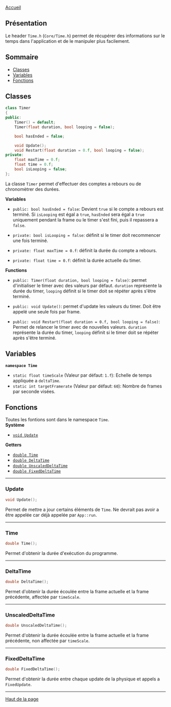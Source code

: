 [Accueil](Home)  

## Présentation

Le header `Time.h` (`Core/Time.h`) permet de récupérer des informations sur le temps dans l'application et de le manipuler plus facilement.  

## Sommaire

- [Classes](#classes-1)  
- [Variables](#variables-1)  
- [Fonctions](#fonctions-1)  

## <h2 id="Classes">Classes</h2>
```c++
class Timer
{
public:
	Timer() = default;
	Timer(float duration, bool looping = false);

	bool hasEnded = false;

	void Update();
	void Restart(float duration = 0.f, bool looping = false);
private:
	float maxTime = 0.f;
	float time = 0.f;
	bool isLooping = false;
};
```
La classe `Timer` permet d'effectuer des comptes a rebours ou de chronomètrer des durées.  

**Variables**  
- `public: bool hasEnded = false`: Devient `true` si le compte a rebours est terminé. Si `isLooping` est égal a `true`, `hasEnded` sera égal a `true` uniquement pendant la frame ou le timer s'est fini, puis il repassera a `false`.  

- `private: bool isLooping = false`: définit si le timer doit recommencer une fois terminé.  

- `private: float maxTime = 0.f`: définit la durée du compte a rebours.  

- `private: float time = 0.f`: définit la durée actuelle du timer.  

**Functions**  
- `public: Timer(float duration, bool looping = false)`: permet d'initialiser le timer avec des valeurs par défaut. `duration` représente la durée du timer, `looping` définit si le timer doit se répéter après s'être terminé.  

- `public: void Update()`: permet d'update les valeurs du timer. Doit être appelé une seule fois par frame.  

- `public: void Restart(float duration = 0.f, bool looping = false)`: Permet de relancer le timer avec de nouvelles valeurs. `duration` représente la durée du timer, `looping` définit si le timer doit se répéter après s'être terminé.  

## <h2 id="Variables">Variables</h2>
**`namespace Time`**  
- `static float timeScale` (Valeur par défaut: `1.f`): Echelle de temps appliquée a `deltaTime`.  
- `static int targetFramerate` (Valeur par défaut: `60`): Nombre de frames par seconde visées.  

## <h2 id="Fonctions">Fonctions</h2>
Toutes les fontions sont dans le namespace `Time`.  
**Système**  
- [`void Update`](#update-1)  

**Getters**  
- [`double Time`](#time-1)  
- [`double DeltaTime`](#deltatime-1)  
- [`double UnscaledDeltaTime`](#unscaleddeltatime-1)  
- [`double FixedDeltaTime`](#fixeddeltatime-1)  

---

### <h3 id="Update">Update</h3>
```c++ 
void Update();
```  
Permet de mettre a jour certains éléments de `Time`. Ne devrait pas avoir a être appelée car déjà appelée par `App::run`.  

---

### <h3 id="Time">Time</h3>
```c++ 
double Time();
```  
Permet d'obtenir la durée d'exécution du programme.  

---

### <h3 id="DeltaTime">DeltaTime</h3>
```c++
double DeltaTime();
```
Permet d'obtenir la durée écoulée entre la frame actuelle et la frame précédente, affectée par `timeScale`.  

---

### <h3 id="UnscaledDeltaTime">UnscaledDeltaTime</h3>
```c++
double UnscaledDeltaTime();
```
Permet d'obtenir la durée écoulée entre la frame actuelle et la frame précédente, non affectée par `timeScale`.  

---

### <h3 id="FixedDeltaTime">FixedDeltaTime</h3>
```c++
double FixedDeltaTime();
```
Permet d'obtenir la durée entre chaque update de la physique et appels a `FixedUpdate`.  

---

[Haut de la page](#présentation)  